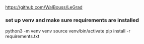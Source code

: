 https://github.com/WalBouss/LeGrad

### set up venv and make sure requirements are installed
python3 -m venv venv
source venv/bin/activate
pip install -r requirements.txt
